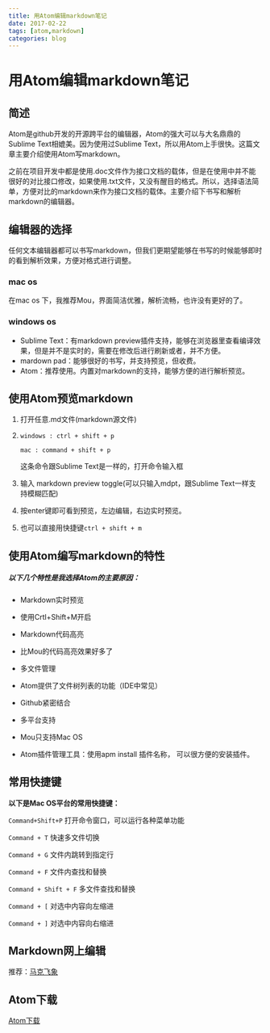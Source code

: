 ```yaml
---
title: 用Atom编辑markdown笔记
date: 2017-02-22
tags: [atom,markdown]
categories: blog
---
```


# 用Atom编辑markdown笔记

## 简述

Atom是github开发的开源跨平台的编辑器，Atom的强大可以与大名鼎鼎的Sublime Text相媲美。因为使用过Sublime Text，所以用Atom上手很快。这篇文章主要介绍使用Atom写markdown。

之前在项目开发中都是使用.doc文件作为接口文档的载体，但是在使用中并不能很好的对比接口修改，如果使用.txt文件，又没有醒目的格式。所以，选择语法简单，方便对比的markdown来作为接口文档的载体。主要介绍下书写和解析markdown的编辑器。

<!--more-->

## 编辑器的选择

任何文本编辑器都可以书写markdown，但我们更期望能够在书写的时候能够即时的看到解析效果，方便对格式进行调整。

### mac os

在mac os 下，我推荐Mou，界面简洁优雅，解析流畅，也许没有更好的了。

### windows os

-  Sublime Text：有markdown preview插件支持，能够在浏览器里查看编译效果，但是并不是实时的，需要在修改后进行刷新或者，并不方便。
-  mardown pad：能够很好的书写，并支持预览，但收费。
-  Atom：推荐使用。内置对markdown的支持，能够方便的进行解析预览。


## 使用Atom预览markdown

1. 打开任意.md文件(markdown源文件)
2. `windows : ctrl + shift + p`

    `mac : command + shift + p`

    这条命令跟Sublime Text是一样的，打开命令输入框
3. 输入 markdown preview toggle(可以只输入mdpt，跟Sublime Text一样支持模糊匹配)
4. 按enter键即可看到预览，左边编辑，右边实时预览。
5. 也可以直接用快捷键`ctrl + shift + m`

## 使用Atom编写markdown的特性

##### 以下几个特性是我选择Atom的主要原因：

- Markdown实时预览

- 使用Crtl+Shift+M开启

- Markdown代码高亮

- 比Mou的代码高亮效果好多了

- 多文件管理

- Atom提供了文件树列表的功能（IDE中常见）

- Github紧密结合

- 多平台支持

- Mou只支持Mac OS

- Atom插件管理工具：使用apm install 插件名称， 可以很方便的安装插件。

## 常用快捷键

**以下是Mac OS平台的常用快捷键：**

`Command+Shift+P` 打开命令窗口，可以运行各种菜单功能

`Command + T` 快速多文件切换

`Command + G` 文件内跳转到指定行

`Command + F` 文件内查找和替换

`Command + Shift + F` 多文件查找和替换

`Command + [` 对选中内容向左缩进

`Command + ]` 对选中内容向右缩进

## Markdown网上编辑

推荐：[马克飞象](https://maxiang.io/)

## Atom下载

[Atom下载](https://atom.io/)
